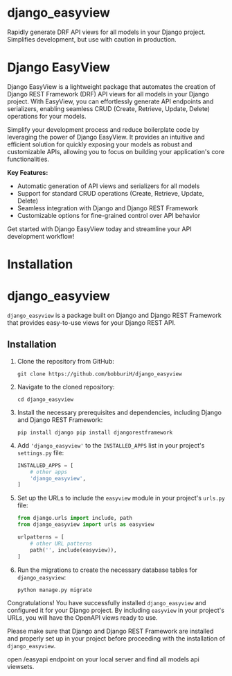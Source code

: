 # django_easyview
Rapidly generate DRF API views for all models in your Django project. Simplifies development, but use with caution in production.
# Django EasyView

Django EasyView is a lightweight package that automates the creation of Django REST Framework (DRF) API views for all models in your Django project. With EasyView, you can effortlessly generate API endpoints and serializers, enabling seamless CRUD (Create, Retrieve, Update, Delete) operations for your models.

Simplify your development process and reduce boilerplate code by leveraging the power of Django EasyView. It provides an intuitive and efficient solution for quickly exposing your models as robust and customizable APIs, allowing you to focus on building your application's core functionalities.

**Key Features:**
- Automatic generation of API views and serializers for all models
- Support for standard CRUD operations (Create, Retrieve, Update, Delete)
- Seamless integration with Django and Django REST Framework
- Customizable options for fine-grained control over API behavior

Get started with Django EasyView today and streamline your API development workflow!

# Installation

# django_easyview

`django_easyview` is a package built on Django and Django REST Framework that provides easy-to-use views for your Django REST API.

## Installation

1. Clone the repository from GitHub:

    ```shell
    git clone https://github.com/bobburiH/django_easyview
    ```

2. Navigate to the cloned repository:

    ```shell
    cd django_easyview
    ```

3. Install the necessary prerequisites and dependencies, including Django and Django REST Framework:

    ```shell
    pip install django pip install djangorestframework
    ```

4. Add `'django_easyview'` to the `INSTALLED_APPS` list in your project's `settings.py` file:

    ```python
    INSTALLED_APPS = [
        # other apps
        'django_easyview',
    ]
    ```

5. Set up the URLs to include the `easyview` module in your project's `urls.py` file:

    ```python
    from django.urls import include, path
    from django_easyview import urls as easyview

    urlpatterns = [
        # other URL patterns
        path('', include(easyview)),
    ]
    ```

6. Run the migrations to create the necessary database tables for `django_easyview`:

    ```shell
    python manage.py migrate
    ```

Congratulations! You have successfully installed `django_easyview` and configured it for your Django project. By including `easyview` in your project's URLs, you will have the OpenAPI views ready to use.

Please make sure that Django and Django REST Framework are installed and properly set up in your project before proceeding with the installation of `django_easyview`.

open /easyapi endpoint on your local server and find all models api viewsets.
